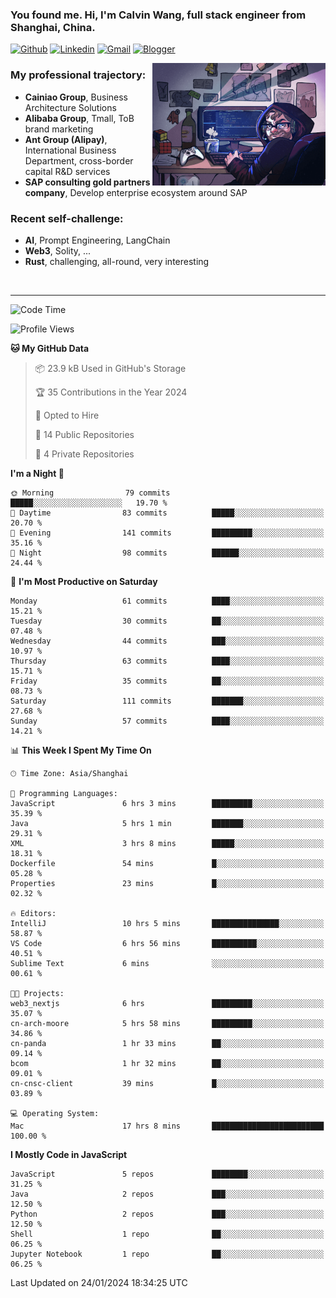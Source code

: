 <!-- Greeting -->
### You found me. Hi, I'm Calvin Wang, full stack engineer from Shanghai, China.

[![Github](https://img.shields.io/badge/-Github-000?style=flat&logo=Github&logoColor=white)](https://github.com/wangjunneil)
[![Linkedin](https://img.shields.io/badge/-LinkedIn-blue?style=flat&logo=Linkedin&logoColor=white)](https://www.linkedin.com/in/wangjunneil/)
[![Gmail](https://img.shields.io/badge/-Gmail-c14438?style=flat&logo=Gmail&logoColor=white)](mailto:wangjunneil@gmail.com)
[![Blogger](https://img.shields.io/badge/-Blogger-gray?style=flat&logo=Blogger&logoColor=white)](https://www.wangjun.dev)

<!--Introduction -->

<img align="right" alt="img" src="https://raw.githubusercontent.com/wangjunneil/wangjunneil/main/imgs/cover_image.png" width="55%" height="auto" />

### My professional trajectory: 
- **Cainiao Group**, Business Architecture Solutions
- **Alibaba Group**, Tmall, ToB brand marketing
- **Ant Group (Alipay)**, International Business Department, cross-border capital R&D services
- **SAP consulting gold partners company**, Develop enterprise ecosystem around SAP
### Recent self-challenge:
- **AI**, Prompt Engineering, LangChain
- **Web3**, Solity, ...
- **Rust**, challenging, all-round, very interesting

<br/>

---
<!-- Your badges -->

<!--START_SECTION:waka-->
![Code Time](http://img.shields.io/badge/Code%20Time-86%20hrs%2031%20mins-blue)

![Profile Views](http://img.shields.io/badge/Profile%20Views-0-blue)

**🐱 My GitHub Data** 

> 📦 23.9 kB Used in GitHub's Storage 
 > 
> 🏆 35 Contributions in the Year 2024
 > 
> 💼 Opted to Hire
 > 
> 📜 14 Public Repositories 
 > 
> 🔑 4 Private Repositories 
 > 
**I'm a Night 🦉** 

```text
🌞 Morning                79 commits          █████░░░░░░░░░░░░░░░░░░░░   19.70 % 
🌆 Daytime                83 commits          █████░░░░░░░░░░░░░░░░░░░░   20.70 % 
🌃 Evening                141 commits         █████████░░░░░░░░░░░░░░░░   35.16 % 
🌙 Night                  98 commits          ██████░░░░░░░░░░░░░░░░░░░   24.44 % 
```
📅 **I'm Most Productive on Saturday** 

```text
Monday                   61 commits          ████░░░░░░░░░░░░░░░░░░░░░   15.21 % 
Tuesday                  30 commits          ██░░░░░░░░░░░░░░░░░░░░░░░   07.48 % 
Wednesday                44 commits          ███░░░░░░░░░░░░░░░░░░░░░░   10.97 % 
Thursday                 63 commits          ████░░░░░░░░░░░░░░░░░░░░░   15.71 % 
Friday                   35 commits          ██░░░░░░░░░░░░░░░░░░░░░░░   08.73 % 
Saturday                 111 commits         ███████░░░░░░░░░░░░░░░░░░   27.68 % 
Sunday                   57 commits          ████░░░░░░░░░░░░░░░░░░░░░   14.21 % 
```


📊 **This Week I Spent My Time On** 

```text
🕑︎ Time Zone: Asia/Shanghai

💬 Programming Languages: 
JavaScript               6 hrs 3 mins        █████████░░░░░░░░░░░░░░░░   35.39 % 
Java                     5 hrs 1 min         ███████░░░░░░░░░░░░░░░░░░   29.31 % 
XML                      3 hrs 8 mins        █████░░░░░░░░░░░░░░░░░░░░   18.31 % 
Dockerfile               54 mins             █░░░░░░░░░░░░░░░░░░░░░░░░   05.28 % 
Properties               23 mins             █░░░░░░░░░░░░░░░░░░░░░░░░   02.32 % 

🔥 Editors: 
IntelliJ                 10 hrs 5 mins       ███████████████░░░░░░░░░░   58.87 % 
VS Code                  6 hrs 56 mins       ██████████░░░░░░░░░░░░░░░   40.51 % 
Sublime Text             6 mins              ░░░░░░░░░░░░░░░░░░░░░░░░░   00.61 % 

🐱‍💻 Projects: 
web3_nextjs              6 hrs               █████████░░░░░░░░░░░░░░░░   35.07 % 
cn-arch-moore            5 hrs 58 mins       █████████░░░░░░░░░░░░░░░░   34.86 % 
cn-panda                 1 hr 33 mins        ██░░░░░░░░░░░░░░░░░░░░░░░   09.14 % 
bcom                     1 hr 32 mins        ██░░░░░░░░░░░░░░░░░░░░░░░   09.01 % 
cn-cnsc-client           39 mins             █░░░░░░░░░░░░░░░░░░░░░░░░   03.89 % 

💻 Operating System: 
Mac                      17 hrs 8 mins       █████████████████████████   100.00 % 
```

**I Mostly Code in JavaScript** 

```text
JavaScript               5 repos             ████████░░░░░░░░░░░░░░░░░   31.25 % 
Java                     2 repos             ███░░░░░░░░░░░░░░░░░░░░░░   12.50 % 
Python                   2 repos             ███░░░░░░░░░░░░░░░░░░░░░░   12.50 % 
Shell                    1 repo              ██░░░░░░░░░░░░░░░░░░░░░░░   06.25 % 
Jupyter Notebook         1 repo              ██░░░░░░░░░░░░░░░░░░░░░░░   06.25 % 
```




 Last Updated on 24/01/2024 18:34:25 UTC
<!--END_SECTION:waka-->
